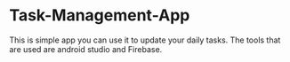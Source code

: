 # Task-Management-App

This is simple app you can use it to update your daily tasks. The tools that are used are android studio and Firebase.

